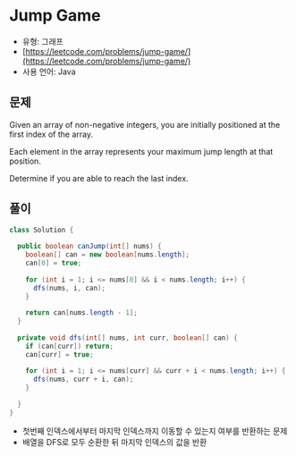 Jump Game
========

- 유형: 그래프
- [https://leetcode.com/problems/jump-game/](https://leetcode.com/problems/jump-game/)
- 사용 언어: Java


## 문제

Given an array of non-negative integers, you are initially positioned at the first index of the array.

Each element in the array represents your maximum jump length at that position.

Determine if you are able to reach the last index.


## 풀이

```java
class Solution {
    
  public boolean canJump(int[] nums) {    
    boolean[] can = new boolean[nums.length];
    can[0] = true;
    
    for (int i = 1; i <= nums[0] && i < nums.length; i++) {
      dfs(nums, i, can);    
    }
    
    return can[nums.length - 1];
  }
  
  private void dfs(int[] nums, int curr, boolean[] can) {
    if (can[curr]) return;
    can[curr] = true;
    
    for (int i = 1; i <= nums[curr] && curr + i < nums.length; i++) {
      dfs(nums, curr + i, can);
    }
      
  }
}
```

- 첫번째 인덱스에서부터 마지막 인덱스까지 이동할 수 있는지 여부를 반환하는 문제
- 배열을 DFS로 모두 순환한 뒤 마지막 인덱스의 값을 반환

